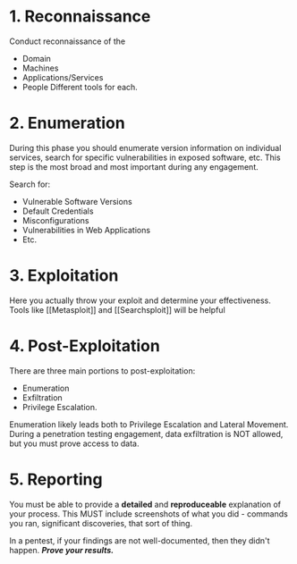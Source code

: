 # 1. Reconnaissance
Conduct reconnaissance of the
- Domain
- Machines
- Applications/Services
- People
Different tools for each. 

# 2. Enumeration
During this phase you should enumerate version information on individual services, search for specific vulnerabilities in exposed software, etc. This step is the most broad and most important during any engagement. 

Search for:
- Vulnerable Software Versions
- Default Credentials
- Misconfigurations
- Vulnerabilities in Web Applications
- Etc.

# 3. Exploitation
Here you actually throw your exploit and determine your effectiveness. Tools like [[Metasploit]] and [[Searchsploit]] will be helpful 

# 4. Post-Exploitation
There are three main portions to post-exploitation:
- Enumeration
- Exfiltration
- Privilege Escalation. 

Enumeration likely leads both to Privilege Escalation and Lateral Movement. During a penetration testing engagement, data exfiltration is NOT allowed, but you must prove access to data. 

# 5. Reporting
You must be able to provide a **detailed** and **reproduceable** explanation of your process. This MUST include screenshots of what you did - commands you ran, significant discoveries, that sort of thing. 

In a pentest, if your findings are not well-documented, then they didn't happen. ***Prove your results.***
